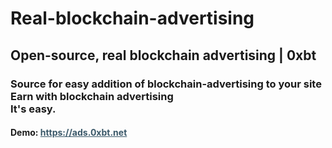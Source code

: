 # Real-blockchain-advertising
<h2>Open-source, real blockchain advertising | 0xbt</h2>
<h3>
Source for easy addition of blockchain-advertising to your site<br>
Earn with blockchain advertising<br>
It's easy.
</h3>
<h4>
Demo: 
<a style="color:#3A5869"  href="https://ads.0xbt.net"  target="_blank">https://ads.0xbt.net</a>
</h4>
